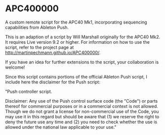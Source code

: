 # APC400000
A custom remote script for the APC40 Mk1, incorporating sequencing capabilities from Ableton Push.

This is an adaption of a script by Will Marshall originally for the APC40 Mk2. It requires Live version 9.2 or higher. For information on how to use the script, refer to the project page at http://martinpechmann.github.io/APC400000/.

If you have an idea for further extensions to the script, your collaboration is welcome!

Since this script contains portions of the official Ableton Push script, I include here the disclaimer for the Push script:

"Push controller script.

Disclaimer: Any use of the Push control surface code (the "Code")
    or parts thereof for commercial purposes or in a commercial context
    is not allowed. Though we do not grant a license for non-commercial
    use of the Code, you may use it in this regard but should be aware that
    (1) we reserve the right to deny the future use any time and
    (2) you need to check whether the use is allowed under the national law
    applicable to your use."
